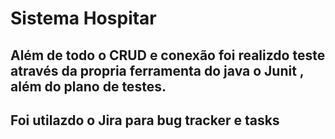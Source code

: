 # Sistema Hospitar

##  Além de todo o CRUD e conexão foi realizdo teste através da propria ferramenta do java o Junit , além do plano de testes.

## Foi utilazdo o Jira para bug tracker e tasks
